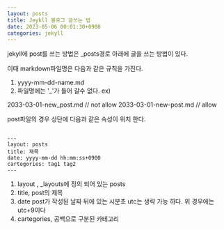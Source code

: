 ```yaml
---
layout: posts
title: Jeykll 블로그 글쓰는 법 
date: 2023-05-06 00:01:30+0900
categories: jekyll
---
```


jekyll에 post를 쓰는 방법은 _posts경로 아래에 글을 쓰는 방법이 있다.

이때 markdown파일명은 다음과 같은 규칙을 가진다.

1. yyyy-mm-dd-name.md 
2. 파일명에는 '_'가 들어 갈수 없다.
  ex) 

  2033-03-01-new_post.md // not allow
  2033-03-01-new-post.md // allow


post파일의 경우 상단에 다음과 같은 속성이 위치 한다.
```

---
layout: posts
title: 재목
date: yyyy-mm-dd hh:mm:ss+0900
cartegories: tag1 tag2
---

````

1. layout , _layouts에 정의 되어 있는 posts
2. title, post의 제목
3. date post가 작성된 날짜 뒤에 있는 시분초 utc는 생략 가능 하다. 위 경우에는 utc+9이다
4. cartegories, 공백으로 구분된 카테고리 
